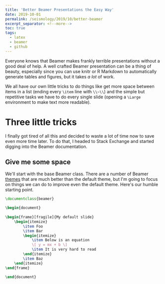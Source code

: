 ```yaml
---
title: 'Better Beamer Presentations the Easy Way'
date: 2019-10-01
permalink: /seismology/2019/10/better-beamer
excerpt_separator: <!--more-->
toc: true
tags:
  - latex
  - beamer
  - github
---
```


Everyone knows that Beamer makes frankly terrible presentations without a good deal of help. A well crafted Beamer presentation can be a thing of beauty, especially since you can use knitr or R Markdown to automatically generate tables and figures, but it takes *a lot* of work.
<!--more-->
We all have our own little tricks to do things like get more space between items in a list (ending every `\item` line with `\\~\\`) and the simple but repetitive tasks we have to do every single slide (opening a `\Large` environment to make text more readable).

# Three little tricks

I finally got tired of all this and decided to waste a lot of time now to save even more time later. To do that, I headed to Stack Exchange and started digging into the Beamer documentation.

## Give me some space

We'll start with the base Beamer class. There are a number of Beamer [themes](https://hartwork.org/beamer-theme-matrix/) that are much better than the default theme, but I'm going to focus on things we can do to improve even the default theme. Here's our humble starting point.

```latex
\documentclass{beamer}

\begin{document}
	
\begin{frame}[fragile]{My default slide}
	\begin{itemize}
		\item Foo
		\item Bar
		\begin{itemize}
			\item Below is an equation
			\[ y = mx + b \]
			\item It is very hard to read
		\end{itemize}
		\item Baz
	\end{itemize}
\end{frame}

\end{document}
```
